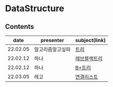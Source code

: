 # DataStructure

## Contents

| date     | presenter | subject(link)       |
| -------- | --------- | ------------- |
| 22.02.05    | 알고리즘알고싶따 | [트리](./Tree.md)                      |
| 22.02.12 | 하나             | [레브블랙트리](./RedBlackTree.md)              |  
| 22.02.12 | 하나                | [B+트리](B+Tree.md)                    |  
| 22.03.05 | 레고      | [연결리스트](./LinkedList.md) |
